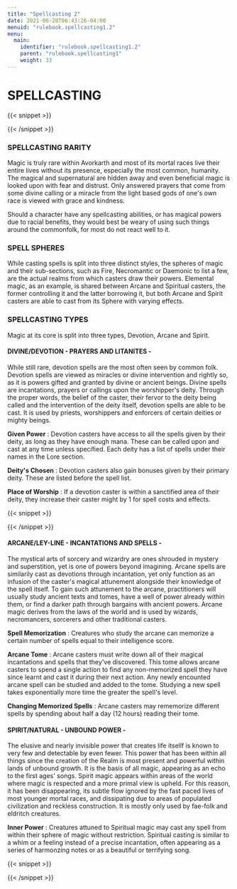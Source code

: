 ```yaml
---
title: "Spellcasting 2"
date: 2021-06-28T06:43:26-04:00
menuid: "rulebook.spellcasting1.2"
menu:
  main:
    identifier: "rulebook.spellcasting1.2"
    parent: "rulebook.spellcasting1"
    weight: 33
---
```


# SPELLCASTING

{{< snippet >}}<div class="bookpage-columns"><div class="bookpage-column">{{< /snippet >}}

### SPELLCASTING RARITY
Magic is truly rare within Avorkarth and most of its mortal races live their
entire lives without its presence, especially the most common, humanity.
The magical and supernatural are hidden away and even beneficial magic is
looked upon with fear and distrust. Only answered prayers that come from
some divine calling or a miracle from the light based gods of one's own race
is viewed with grace and kindness.

Should a character have any spellcasting abilities, or has magical powers due
to racial benefits, they would best be weary of using such things around the
commonfolk, for most do not react well to it.

### SPELL SPHERES
While casting spells is split into three distinct styles, the spheres of magic
and their sub-sections, such as Fire, Necromantic or Daemonic to list a few,
are the actual realms from which casters draw their powers. Elemental magic,
as an example, is shared between Arcane and Spiritual casters, the former
controlling it and the latter borrowing it, but both Arcane and Spirit casters
are able to cast from its Sphere with varying effects.

### SPELLCASTING TYPES
Magic at its core is split into three types, Devotion, Arcane and Spirit.

#### DIVINE/DEVOTION - PRAYERS AND LITANITES -
While still rare, devotion spells are the most often seen by common folk.
Devotion spells are viewed as miracles or divine intervention and rightly so,
as it is powers gifted and granted by divine or ancient beings. Divine spells are
incantations, prayers or callings upon the worshipper's deity. Through the proper
words, the belief of the caster, their fervor to the deity being called and the
intervention of the deity itself, devotion spells are able to be cast.
It is used by priests, worshippers and enforcers of certain deities or mighty beings.

**Given Power** : Devotion casters have access to all the spells given by their
deity, as long as they have enough mana. These can be called upon and cast at
any time unless specified. Each deity has a list of spells under their names
in the Lore section.

**Deity's Chosen** : Devotion casters also gain bonuses given by their primary
deity. These are listed before the spell list.

**Place of Worship** : If a devotion caster is within a sanctified area of their
deity, they increase their caster might by 1 for spell costs and effects.


{{< snippet >}}</div><div class="bookpage-column">{{< /snippet >}}

#### ARCANE/LEY-LINE - INCANTATIONS AND SPELLS -
The mystical arts of sorcery and wizardry are ones shrouded in mystery and
superstition, yet is one of powers beyond imagining. Arcane spells are similarily
cast as devotions through incantation, yet only function as an infusion of the
caster's magical attunement alongside their knowledge of the spell itself.
To gain such attunement to the arcane, practitioners will usually study ancient
texts and tomes, have a well of power already within them, or find a darker path
through bargains with ancient powers. Arcane magic derives from the laws of the
world and is used by wizards, necromancers, sorcerers and other traditional casters.

**Spell Memorization** : Creatures who study the arcane can memorize a certain
number of spells equal to their intelligence score.

**Arcane Tome** : Arcane casters must write down all of their magical
incantations and spells that they've discovered. This tome allows arcane
casters to spend a single action to find any non-memorized spell they have
since learnt and cast it during their next action. Any newly encounted arcane
spell can be studied and added to the tome. Studying a new spell takes
exponentially more time the greater the spell's level.

**Changing Memorized Spells** : Arcane casters may rememorize different spells
by spending about half a day (12 hours) reading their tome.

#### SPIRIT/NATURAL - UNBOUND POWER -
The elusive and nearly invisible power that creates life itsellf is known to
very few and detectable by even fewer. This power that has been within all things
since the creation of the Realm is most present and powerful within lands of
unbound growth. It is the basis of all magic, appearing as an echo to the first
ages' songs. Spirit magic appears within areas of the world where magic is
respected and a more primal view is upheld. For this reason, it has been
disappearing, its subtle flow ignored by the fast paced lives of most younger
mortal races, and dissipating due to areas of populated civilization and reckless
construction. It is mostly only used by fae-folk and eldritch creatures.

**Inner Power** : Creatures attuned to Spiritual magic may cast any spell from
within their sphere of magic without restriction. Spiritual casting is similar
to a whim or a feeling instead of a precise incantation, often appearing as a
series of harmonzing notes or as a beautiful or terrifying song.

{{< snippet >}}</div></div>{{< /snippet >}}

